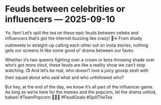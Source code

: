 # Feuds between celebrities or influencers — 2025-09-10

Yo, fam! Let’s spill the tea on these epic feuds between celebs and influencers that’s got the internet buzzing like crazy! 🐸☕️ From shady subtweets to straight-up calling each other out on Insta stories, nothing gets our screens lit like some good ol’ drama between our faves.

Whether it’s two queens fighting over a crown or bros throwing shade over who’s got more clout, these feuds are like a reality show we can’t stop watching. 📺 And let’s be real, who doesn’t love a juicy gossip sesh with their squad about who said what and who unfollowed who?

But hey, at the end of the day, we know it’s all part of the influencer game. As long as we’re here for the memes and the popcorn, let the drama unfold, babes! #TeamPopcorn 🍿💅✨ #FeudGoals #SpillTheTea